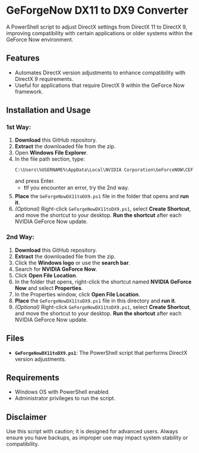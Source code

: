 # GeForgeNow DX11 to DX9 Converter

A PowerShell script to adjust DirectX settings from DirectX 11 to DirectX 9, improving compatibility with certain applications or older systems within the GeForce Now environment.

## Features

- Automates DirectX version adjustments to enhance compatibility with DirectX 9 requirements.
- Useful for applications that require DirectX 9 within the GeForce Now framework.

## Installation and Usage

### 1st Way:

1. **Download** this GitHub repository.
2. **Extract** the downloaded file from the zip.
3. Open **Windows File Explorer**.
4. In the file path section, type:
   ```plaintext
   C:\Users\%USERNAME%\AppData\Local\NVIDIA Corporation\GeForceNOW\CEF
   ```
   and press Enter.
   - ❗️If you encounter an error, try the 2nd way.
5. **Place** the `GeForgeNowDX11toDX9.ps1` file in the folder that opens and **run it**.
6. *(Optional)* Right-click `GeForgeNowDX11toDX9.ps1`, select **Create Shortcut**, and move the shortcut to your desktop. **Run the shortcut** after each NVIDIA GeForce Now update.

### 2nd Way:

1. **Download** this GitHub repository.
2. **Extract** the downloaded file from the zip.
3. Click the **Windows logo** or use the **search bar**.
4. Search for **NVIDIA GeForce Now**.
5. Click **Open File Location**.
6. In the folder that opens, right-click the shortcut named **NVIDIA GeForce Now** and select **Properties**.
7. In the Properties window, click **Open File Location**.
8. **Place** the `GeForgeNowDX11toDX9.ps1` file in this directory and **run it**.
9. *(Optional)* Right-click `GeForgeNowDX11toDX9.ps1`, select **Create Shortcut**, and move the shortcut to your desktop. **Run the shortcut** after each NVIDIA GeForce Now update.

## Files

- **`GeForgeNowDX11toDX9.ps1`**: The PowerShell script that performs DirectX version adjustments.

## Requirements

- Windows OS with PowerShell enabled.
- Administrator privileges to run the script.

## Disclaimer

Use this script with caution; it is designed for advanced users. Always ensure you have backups, as improper use may impact system stability or compatibility.
